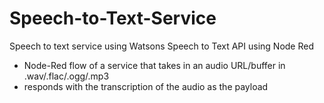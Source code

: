 # Speech-to-Text-Service
Speech to text service using Watsons Speech to Text API using Node Red

- Node-Red flow of a service that takes in an audio URL/buffer in .wav/.flac/.ogg/.mp3
- responds with the transcription of the audio as the payload
